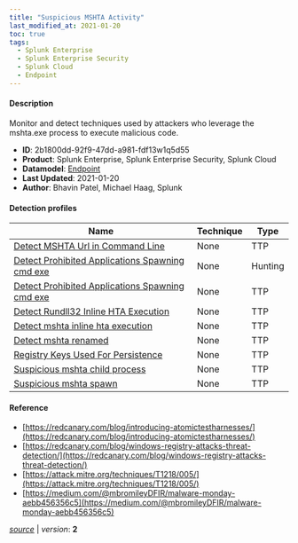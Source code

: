 ```yaml
---
title: "Suspicious MSHTA Activity"
last_modified_at: 2021-01-20
toc: true
tags:
  - Splunk Enterprise
  - Splunk Enterprise Security
  - Splunk Cloud
  - Endpoint
---
```


#### Description

Monitor and detect techniques used by attackers who leverage the mshta.exe process to execute malicious code.

- **ID**: 2b1800dd-92f9-47dd-a981-fdf13w1q5d55
- **Product**: Splunk Enterprise, Splunk Enterprise Security, Splunk Cloud
- **Datamodel**: [Endpoint](https://docs.splunk.com/Documentation/CIM/latest/User/Endpoint)
- **Last Updated**: 2021-01-20
- **Author**: Bhavin Patel, Michael Haag, Splunk

#### Detection profiles

| Name        | Technique   | Type         |
| ----------- | ----------- |--------------|
| [Detect MSHTA Url in Command Line](/endpoint/detect_mshta_url_in_command_line/) | None | TTP |
| [Detect Prohibited Applications Spawning cmd exe](/endpoint/detect_prohibited_applications_spawning_cmd_exe/) | None | Hunting |
| [Detect Prohibited Applications Spawning cmd exe](/endpoint/detect_prohibited_applications_spawning_cmd_exe/) | None | TTP |
| [Detect Rundll32 Inline HTA Execution](/endpoint/detect_rundll32_inline_hta_execution/) | None | TTP |
| [Detect mshta inline hta execution](/endpoint/detect_mshta_inline_hta_execution/) | None | TTP |
| [Detect mshta renamed](/endpoint/detect_mshta_renamed/) | None | TTP |
| [Registry Keys Used For Persistence](/endpoint/registry_keys_used_for_persistence/) | None | TTP |
| [Suspicious mshta child process](/endpoint/suspicious_mshta_child_process/) | None | TTP |
| [Suspicious mshta spawn](/endpoint/suspicious_mshta_spawn/) | None | TTP |

#### Reference

* [https://redcanary.com/blog/introducing-atomictestharnesses/](https://redcanary.com/blog/introducing-atomictestharnesses/)
* [https://redcanary.com/blog/windows-registry-attacks-threat-detection/](https://redcanary.com/blog/windows-registry-attacks-threat-detection/)
* [https://attack.mitre.org/techniques/T1218/005/](https://attack.mitre.org/techniques/T1218/005/)
* [https://medium.com/@mbromileyDFIR/malware-monday-aebb456356c5](https://medium.com/@mbromileyDFIR/malware-monday-aebb456356c5)



[_source_](https://github.com/splunk/security_content/tree/develop/stories/suspicious_mshta_activity.yml) | _version_: **2**